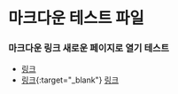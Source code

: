 # 마크다운 테스트 파일

### 마크다운 링크 새로운 페이지로 열기 테스트
- [링크](https://github.com/qlalzl9)
- [링크](https://github.com/qlalzl9){:target="_blank"}
<a href="https://github.com/qlalzl9" target="_blank">링크</a>